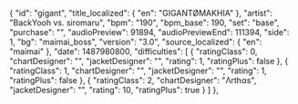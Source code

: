 {
      "id": "gigant",
      "title_localized": {
        "en": "GIGANTØMAKHIA"
      },
      "artist": "BackYooh vs. siromaru",
      "bpm": "190",
      "bpm_base": 190,
      "set": "base",
      "purchase": "",
      "audioPreview": 91894,
      "audioPreviewEnd": 111394,
      "side": 1,
      "bg": "maimai_boss",
      "version": "3.0",
      "source_localized": {
        "en": "maimai"
      },
      "date": 1487980800,
      "difficulties": [
        {
          "ratingClass": 0,
          "chartDesigner": "",
          "jacketDesigner": "",
          "rating": 1,
          "ratingPlus": false
        },
        {
          "ratingClass": 1,
          "chartDesigner": "",
          "jacketDesigner": "",
          "rating": 1,
          "ratingPlus": false
        },
        {
          "ratingClass": 2,
          "chartDesigner": "Λrthαs",
          "jacketDesigner": "",
          "rating": 10,
          "ratingPlus": true
        }
      ]
    },